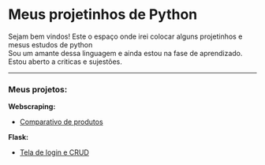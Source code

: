 # Meus projetinhos de Python
Sejam bem vindos! Este o espaço onde irei colocar alguns projetinhos e mesus estudos de python<br>
Sou um amante dessa linguagem e ainda estou na fase de aprendizado.<br>
Estou aberto a criticas e sujestões.<br>
***
### Meus projetos:
**Webscraping:**
* [Comparativo de produtos](https://github.com/samukagomes/Python/tree/main/Projetos/Web%20scraping/Comparativo%20de%20produtos)

**Flask:**
* [Tela de login e CRUD](https://github.com/samukagomes/Python/tree/main/Projetos/Sites/Flask/Login)
